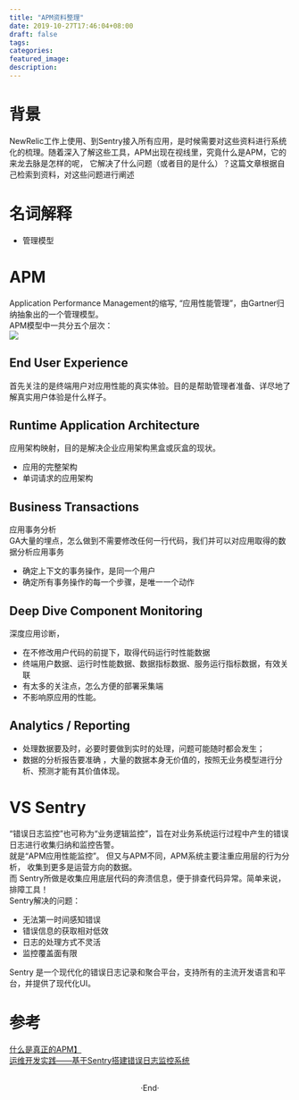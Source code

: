 ```yaml
---
title: "APM资料整理"
date: 2019-10-27T17:46:04+08:00
draft: false
tags: 
categories: 
featured_image: 
description: 
---
```

# 背景
NewRelic工作上使用、到Sentry接入所有应用，是时候需要对这些资料进行系统化的梳理。随着深入了解这些工具，APM出现在视线里，究竟什么是APM，它的来龙去脉是怎样的呢， 它解决了什么问题（或者目的是什么）？这篇文章根据自己检索到资料，对这些问题进行阐述   
# 名词解释 

- 管理模型

# APM 
Application Performance Management的缩写, “应用性能管理”，由Gartner归纳抽象出的一个管理模型。   
APM模型中一共分五个层次：  
![](http://static.oschina.net/uploads/space/2015/0403/095747_t0Na_118000.jpg) 
## End User Experience 
首先关注的是终端用户对应用性能的真实体验。目的是帮助管理者准备、详尽地了解真实用户体验是什么样子。  
## Runtime Application Architecture 
应用架构映射，目的是解决企业应用架构黑盒或灰盒的现状。  

- 应用的完整架构  
- 单词请求的应用架构  

## Business Transactions 
应用事务分析  
GA大量的埋点，怎么做到不需要修改任何一行代码，我们并可以对应用取得的数据分析应用事务  

- 确定上下文的事务操作，是同一个用户
- 确定所有事务操作的每一个步骤，是唯一一个动作 

## Deep Dive Component Monitoring  
深度应用诊断， 

- 在不修改用户代码的前提下，取得代码运行时性能数据
- 终端用户数据、运行时性能数据、数据指标数据、服务运行指标数据，有效关联
- 有太多的关注点，怎么方便的部署采集端 
- 不影响原应用的性能。

## Analytics / Reporting

- 处理数据要及时，必要时要做到实时的处理，问题可能随时都会发生；
- 数据的分析报告要准确 ，大量的数据本身无价值的，按照无业务模型进行分析、预测才能有其价值体现。 

# VS Sentry
“错误日志监控”也可称为“业务逻辑监控”，旨在对业务系统运行过程中产生的错误日志进行收集归纳和监控告警。   
就是“APM应用性能监控”。 但又与APM不同，APM系统主要注重应用层的行为分析， 收集到更多是运营方向的数据。  
而 Sentry所做是收集应用底层代码的奔溃信息，便于排查代码异常。简单来说，排障工具！   
Sentry解决的问题：  

- 无法第一时间感知错误
- 错误信息的获取相对低效 
- 日志的处理方式不灵活 
- 监控覆盖面有限 


Sentry 是一个现代化的错误日志记录和聚合平台，支持所有的主流开发语言和平台，并提供了现代化UI。  


# 参考 
[什么是真正的APM】](https://my.oschina.net/ciogao/blog/395520)  
[运维开发实践——基于Sentry搭建错误日志监控系统 ](http://www.sohu.com/a/162399042_733939)  

<br>

<center>  ·End·  </center>
